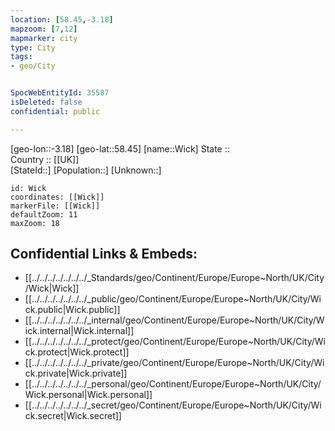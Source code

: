 ```yaml
---
location: [58.45,-3.18] 
mapzoom: [7,12] 
mapmarker: city 
type: City
tags:
- geo/City


SpocWebEntityId: 35587
isDeleted: false
confidential: public

---
```

[geo-lon::-3.18] 
[geo-lat::58.45] 
[name::Wick] 
State ::  
Country :: [[UK]]  
[StateId::] 
[Population::] 
[Unknown::] 


```leaflet
id: Wick
coordinates: [[Wick]] 
markerFile: [[Wick]] 
defaultZoom: 11 
maxZoom: 18
```


## Confidential Links & Embeds: 
- [[../../../../../../../_Standards/geo/Continent/Europe/Europe~North/UK/City/Wick|Wick]] 
- [[../../../../../../../_public/geo/Continent/Europe/Europe~North/UK/City/Wick.public|Wick.public]] 
- [[../../../../../../../_internal/geo/Continent/Europe/Europe~North/UK/City/Wick.internal|Wick.internal]] 
- [[../../../../../../../_protect/geo/Continent/Europe/Europe~North/UK/City/Wick.protect|Wick.protect]] 
- [[../../../../../../../_private/geo/Continent/Europe/Europe~North/UK/City/Wick.private|Wick.private]] 
- [[../../../../../../../_personal/geo/Continent/Europe/Europe~North/UK/City/Wick.personal|Wick.personal]] 
- [[../../../../../../../_secret/geo/Continent/Europe/Europe~North/UK/City/Wick.secret|Wick.secret]] 
